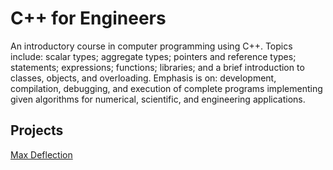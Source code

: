 # C++ for Engineers
An introductory course in computer programming using C++. Topics include: scalar types; aggregate types; pointers and reference types; statements; expressions; functions; libraries; and a brief introduction to classes, objects, and overloading. Emphasis is on: development, compilation, debugging, and execution of complete programs implementing given algorithms for numerical, scientific, and engineering applications.

## Projects
[Max Deflection](p1/maxdeflection.cpp)
